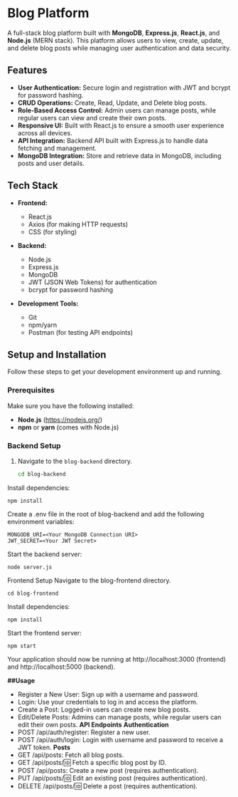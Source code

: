 # Blog Platform

A full-stack blog platform built with **MongoDB**, **Express.js**, **React.js**, and **Node.js** (MERN stack). This platform allows users to view, create, update, and delete blog posts while managing user authentication and data security.

## Features

- **User Authentication:** Secure login and registration with JWT and bcrypt for password hashing.
- **CRUD Operations:** Create, Read, Update, and Delete blog posts.
- **Role-Based Access Control:** Admin users can manage posts, while regular users can view and create their own posts.
- **Responsive UI:** Built with React.js to ensure a smooth user experience across all devices.
- **API Integration:** Backend API built with Express.js to handle data fetching and management.
- **MongoDB Integration:** Store and retrieve data in MongoDB, including posts and user details.

## Tech Stack

- **Frontend:**
  - React.js
  - Axios (for making HTTP requests)
  - CSS (for styling)

- **Backend:**
  - Node.js
  - Express.js
  - MongoDB
  - JWT (JSON Web Tokens) for authentication
  - bcrypt for password hashing

- **Development Tools:**
  - Git
  - npm/yarn
  - Postman (for testing API endpoints)

## Setup and Installation

Follow these steps to get your development environment up and running.

### Prerequisites

Make sure you have the following installed:
- **Node.js** (https://nodejs.org/)
- **npm** or **yarn** (comes with Node.js)

### Backend Setup

1. Navigate to the `blog-backend` directory.
   ```bash
   cd blog-backend
   ```
Install dependencies:
```
npm install
```
Create a .env file in the root of blog-backend and add the following environment variables:

```
MONGODB_URI=<Your MongoDB Connection URI>
JWT_SECRET=<Your JWT Secret>
```
Start the backend server:
```
node server.js
```
Frontend Setup
  Navigate to the blog-frontend directory.
```
cd blog-frontend
```
Install dependencies:
```
npm install
```
Start the frontend server:
```
npm start
```
Your application should now be running at http://localhost:3000 (frontend) and http://localhost:5000 (backend).

**##Usage**
- Register a New User: Sign up with a username and password.
- Login: Use your credentials to log in and access the platform.
- Create a Post: Logged-in users can create new blog posts.
- Edit/Delete Posts: Admins can manage posts, while regular users can edit their own posts.
**API Endpoints**
**Authentication**
- POST /api/auth/register: Register a new user.
- POST /api/auth/login: Login with username and password to receive a JWT token.
**Posts**
- GET /api/posts: Fetch all blog posts.
- GET /api/posts/:id: Fetch a specific blog post by ID.
- POST /api/posts: Create a new post (requires authentication).
- PUT /api/posts/:id: Edit an existing post (requires authentication).
- DELETE /api/posts/:id: Delete a post (requires authentication).
